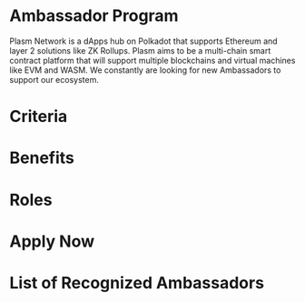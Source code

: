 # Ambassador Program
Plasm Network is a dApps hub on Polkadot that supports Ethereum and layer 2 solutions like ZK Rollups. Plasm aims to be a multi-chain smart contract platform that will support multiple blockchains and virtual machines like EVM and WASM. We constantly are looking for new Ambassadors to support our ecosystem.
# Criteria
# Benefits
# Roles
# Apply Now
# List of Recognized Ambassadors
